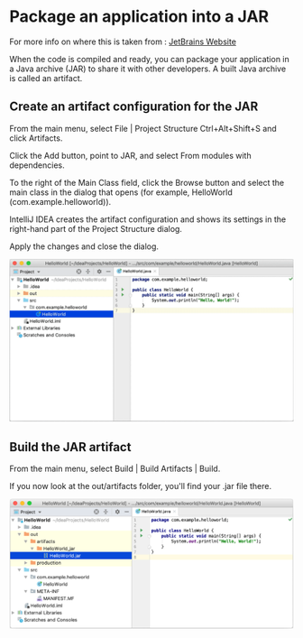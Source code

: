 # Package an application into a JAR

For more info on where this is taken from : [JetBrains Website](https://www.jetbrains.com/help/idea/compiling-applications.html#package_into_jar)

When the code is compiled and ready, you can package your application in a Java archive (JAR) to share it with other developers. A built Java archive is called an artifact.

## Create an artifact configuration for the JAR

From the main menu, select File | Project Structure Ctrl+Alt+Shift+S and click Artifacts.

Click the Add button, point to JAR, and select From modules with dependencies.

To the right of the Main Class field, click the Browse button and select the main class in the dialog that opens (for example, HelloWorld (com.example.helloworld)).

IntelliJ IDEA creates the artifact configuration and shows its settings in the right-hand part of the Project Structure dialog.

Apply the changes and close the dialog.

![Create Artifacts Image](../NotesImages/createArtifact.gif)

## Build the JAR artifact

From the main menu, select Build | Build Artifacts | Build.

If you now look at the out/artifacts folder, you'll find your .jar file there.

![Build Artifact Image](../NotesImages/buildjar.png)